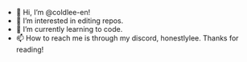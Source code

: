 - 👋 Hi, I’m @coldlee-en!
- 👀 I’m interested in editing repos.
- 🌱 I’m currently learning to code.
- 📫 How to reach me is through my discord, honestlylee.
 Thanks for reading!
